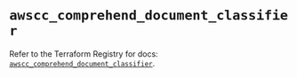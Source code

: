 # `awscc_comprehend_document_classifier`

Refer to the Terraform Registry for docs: [`awscc_comprehend_document_classifier`](https://registry.terraform.io/providers/hashicorp/awscc/0.70.0/docs/resources/comprehend_document_classifier).
